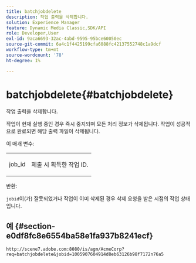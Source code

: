 ```yaml
---
title: batchjobdelete
description: 작업 출력을 삭제합니다.
solution: Experience Manager
feature: Dynamic Media Classic,SDK/API
role: Developer,User
exl-id: 9aca6693-32ac-4abd-9595-95bce60050ec
source-git-commit: 6a4c1f4425199cfa6088fc42137552748c1a9dcf
workflow-type: tm+mt
source-wordcount: '78'
ht-degree: 1%

---
```


# batchjobdelete{#batchjobdelete}

작업 출력을 삭제합니다.

작업이 현재 실행 중인 경우 즉시 중지되며 모든 처리 정보가 삭제됩니다. 작업이 성공적으로 완료되면 해당 출력 파일이 삭제됩니다.

이 매개 변수:

<table id="simpletable_AACB976615FF4888A0816328DC48DCA3"> 
 <tr class="strow"> 
  <td class="stentry"> <p><span class="codeph"> job_id</span> </p> </td> 
  <td class="stentry"> <p>제출 시 획득한 작업 ID. </p></td> 
 </tr> 
</table>

반환:

`jobid`이(가) 잘못되었거나 작업이 이미 삭제된 경우 삭제 요청을 받은 시점의 작업 상태입니다.

## 예 {#section-e0df8fc8e6554ba58e1fa937b8241ecf}

`http://scene7.adobe.com:8080/is/agm/AcmeCorp?req=batchjobdelete&jobid=1005907604914d8eb63126b98f7172n76a5`
